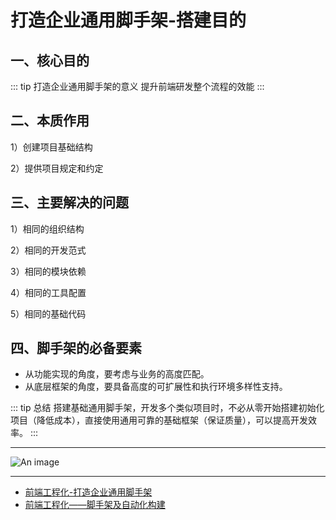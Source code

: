 # 打造企业通用脚手架-搭建目的

## 一、核心目的

::: tip 打造企业通用脚手架的意义
提升前端研发整个流程的效能
:::

## 二、本质作用

1）创建项目基础结构

2）提供项目规定和约定

## 三、主要解决的问题

1）相同的组织结构

2）相同的开发范式

3）相同的模块依赖

4）相同的工具配置

5）相同的基础代码

## 四、脚手架的必备要素

- 从功能实现的角度，要考虑与业务的高度匹配。
- 从底层框架的角度，要具备高度的可扩展性和执行环境多样性支持。

::: tip 总结
搭建基础通用脚手架，开发多个类似项目时，不必从零开始搭建初始化项目（降低成本），直接使用通用可靠的基础框架（保证质量），可以提高开发效率。
:::

---

![An image](/images/special/saas-base.jpg)

---

<!-- ## 四、参考

随着前端工程化的概念越来越深入前端工程师(FEer)心，前端开发过程的技术选型、代码规范、构建发布等流程的规范化、标准化是需要工具来保驾护航的，而不是每次都对重复工作进行手动复制粘贴。脚手架则可作为工程化的辅助工具，从很大程度上为前端研发提效。

前端工程化主要解决的问题

- 传统语言或语法的弊端
- 无法使用模块化/组件化
- 重复性的机械工作
- 代码风格统一、质量保证
- 依赖后端服务接口的保证
- 整体依赖后端项目

### 4.1 脚手架是什么？

那脚手架是什么呢？

在以往工作中，我们可能需要先做如下操作才能开始编写业务代码：

- 技术选型
- 初始化项目，选择包管理工具，安装依赖
- 编写基础配置项
- 配置本地服务，启动项目
- 开始编码

随着 Vue/React 的兴起，我们可以借助官方提供的脚手架 vue-cli 或 create-react-app 在命令行中通过选择或输入来按我们的要求和喜好快速生成项目。它们能让我们专注于代码，而不是构建工具。

### 4.2 脚手架能力

- 创建项目+集成通用代码。项目模板中包含大量通用代码，比如通用工具方法、通用样式、通用请求库处理 HTTP 请求、内部组件库、埋点监控...
- Git 操作。一般需要手动在 Gitlab 中创建仓库、解决代码冲突、远程代码同步、创建版本、发布打 Tag...等操作。
- CICD。业务代码编写完成后，还需要对其进行构建打包、上传服务器、域名绑定、区分测试正式环境、支持回滚...等持续集成、持续部署操作。

### 4.3 脚手架核心价值

综上，前端脚手架存在意义重大。脚手架的核心目标是提升前端研发整个流程的效能。

- 自动化。避免项目重复代码拷贝删改的场景；将项目周期内的 Git 操作自动化。
- 标准化。快速根据模板创建项目；提供 CICD 能力。
- 数据化。通过对脚手架自身埋点统计，将耗时量化，形成直观对比。

往往各个公司对于自动化和标准化的部分功能 Git 操作、CICD 都有实现一套完善的类似于代码发布管理系统，帮助我们在 Gitlab 上管理项目，并提供持续集成、持续部署的能力。更有甚者，针对小程序的项目也会对其进行代码发布管理，将其规范化。

我们可能就只需要考虑：

- 创建项目+集成通用代码
- 常见痛点的解决方案（快速生成页面并配置路由...）
- 配置（eslint、tsconfig、prettier...）
- 提效工具（拷贝各种文件）
- 插件（解决 webpack 构建流程中的某个问题...）
- ...

### 4.4 脚手架的本质作用

- 创建项目基础结构
- 提供项目规定和约定

### 4.5 脚手架解决的问题

- 相同的组织结构
- 相同的开发范式
- 相同的模块依赖
- 相同的工具配置
- 相同的基础代码

### 4.6 脚手架的必备要素

- 从功能实现的角度，要考虑与业务的高度匹配。
- 从底层框架的角度，要具备高度的可扩展性和执行环境多样性支持。 -->

- [前端工程化-打造企业通用脚手架](https://zhuanlan.zhihu.com/p/459422434)
- [前端工程化——脚手架及自动化构建](https://blog.csdn.net/weixin_44789416/article/details/112368351)
